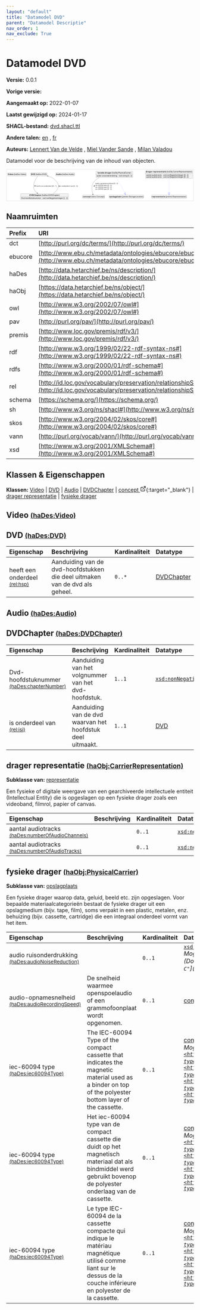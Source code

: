 ```yaml
---
layout: "default"
title: "Datamodel DVD"
parent: "Datamodel Descriptie"
nav_order: 1
nav_exclude: True
---
```

<svg xmlns="http://www.w3.org/2000/svg" style="display: none;"><symbol id="svg-external-link" width="24" height="24" viewBox="0 0 24 24" fill="none" stroke="currentColor" stroke-width="2" stroke-linecap="round" stroke-linejoin="round" class="feather feather-external-link"><title id="svg-external-link-title">(external link)</title><path d="M18 13v6a2 2 0 0 1-2 2H5a2 2 0 0 1-2-2V8a2 2 0 0 1 2-2h6"></path><polyline points="15 3 21 3 21 9"></polyline><line x1="10" y1="14" x2="21" y2="3"></line> </symbol></svg>

Datamodel DVD
====================

**Versie:** 0.0.1

**Vorige versie:** 

**Aangemaakt op:** 2022-01-07

**Laatst gewijzigd op:** 2024-01-17

**SHACL-bestand:** [dvd.shacl.ttl](dvd.shacl.ttl)

**Andere talen:**
[en](../en)
, [fr](../fr)

**Auteurs:**
[Lennert Van de Velde](mailto:lennert.vandevelde@meemoo.be)
, [Miel Vander Sande](mailto:miel.vandersande@meemoo.be)
, [Milan Valadou](mailto:milan.valadou@meemoo.be)


Datamodel voor de beschrijving van de inhoud van objecten.

<div class="wrap">
  <div class="zoom">
  <svg xmlns="http://www.w3.org/2000/svg" xmlns:xlink="http://www.w3.org/1999/xlink" contentStyleType="text/css" preserveAspectRatio="none" version="1.1" viewBox="0 0 1522 253" zoomAndPan="magnify"><defs/><g><a href="#haDes%3AVideo" target="_top" title="#haDes%3AVideo" xlink:actuate="onRequest" xlink:href="#haDes%3AVideo" xlink:show="new" xlink:title="#haDes%3AVideo" xlink:type="simple"><g id="elem_haDes_Video"><rect codeLine="15" fill="#F1F1F1" height="26.2969" id="haDes_Video" rx="3.5" ry="3.5" style="stroke:#181818;stroke-width:0.5;" width="154" x="7" y="27.5"/><text fill="#000000" font-family="sans-serif" font-size="14" font-weight="bold" lengthAdjust="spacing" textLength="45" x="10" y="45.4951">Video</text><text fill="#000000" font-family="sans-serif" font-size="14" lengthAdjust="spacing" textLength="4" x="55" y="45.4951"> </text><text fill="#000000" font-family="sans-serif" font-size="14" lengthAdjust="spacing" textLength="99" x="59" y="45.4951">(haDes:Video)</text></g></a><a href="#haDes%3ADVD" target="_top" title="#haDes%3ADVD" xlink:actuate="onRequest" xlink:href="#haDes%3ADVD" xlink:show="new" xlink:title="#haDes%3ADVD" xlink:type="simple"><g id="elem_haDes_DVD"><rect codeLine="16" fill="#F1F1F1" height="26.2969" id="haDes_DVD" rx="3.5" ry="3.5" style="stroke:#181818;stroke-width:0.5;" width="134" x="196" y="27.5"/><text fill="#000000" font-family="sans-serif" font-size="14" font-weight="bold" lengthAdjust="spacing" textLength="33" x="199" y="45.4951">DVD</text><text fill="#000000" font-family="sans-serif" font-size="14" lengthAdjust="spacing" textLength="4" x="232" y="45.4951"> </text><text fill="#000000" font-family="sans-serif" font-size="14" lengthAdjust="spacing" textLength="91" x="236" y="45.4951">(haDes:DVD)</text></g></a><a href="#haDes%3AAudio" target="_top" title="#haDes%3AAudio" xlink:actuate="onRequest" xlink:href="#haDes%3AAudio" xlink:show="new" xlink:title="#haDes%3AAudio" xlink:type="simple"><g id="elem_haDes_Audio"><rect codeLine="17" fill="#F1F1F1" height="26.2969" id="haDes_Audio" rx="3.5" ry="3.5" style="stroke:#181818;stroke-width:0.5;" width="154" x="400" y="27.5"/><text fill="#000000" font-family="sans-serif" font-size="14" font-weight="bold" lengthAdjust="spacing" textLength="45" x="403" y="45.4951">Audio</text><text fill="#000000" font-family="sans-serif" font-size="14" lengthAdjust="spacing" textLength="4" x="448" y="45.4951"> </text><text fill="#000000" font-family="sans-serif" font-size="14" lengthAdjust="spacing" textLength="99" x="452" y="45.4951">(haDes:Audio)</text></g></a><a href="#haDes%3ADVDChapter" target="_top" title="#haDes%3ADVDChapter" xlink:actuate="onRequest" xlink:href="#haDes%3ADVDChapter" xlink:show="new" xlink:title="#haDes%3ADVDChapter" xlink:type="simple"><g id="elem_haDes_DVDChapter"><rect codeLine="18" fill="#F1F1F1" height="50.5938" id="haDes_DVDChapter" rx="3.5" ry="3.5" style="stroke:#181818;stroke-width:0.5;" width="390" x="114" y="196"/><text fill="#000000" font-family="sans-serif" font-size="14" font-weight="bold" lengthAdjust="spacing" textLength="96" x="186" y="213.9951">DVDChapter</text><text fill="#000000" font-family="sans-serif" font-size="14" lengthAdjust="spacing" textLength="4" x="282" y="213.9951"> </text><text fill="#000000" font-family="sans-serif" font-size="14" lengthAdjust="spacing" textLength="146" x="286" y="213.9951">(haDes:DVDChapter)</text><line style="stroke:#181818;stroke-width:0.5;" x1="115" x2="503" y1="222.2969" y2="222.2969"/><text fill="#000000" font-family="sans-serif" font-size="14" lengthAdjust="spacing" textLength="160" x="120" y="239.292">Dvd-hoofdstuknummer</text><text fill="#000000" font-family="sans-serif" font-size="14" lengthAdjust="spacing" textLength="4" x="280" y="239.292"> </text><text fill="#000000" font-family="sans-serif" font-size="14" lengthAdjust="spacing" textLength="5" x="284" y="239.292">:</text><text fill="#000000" font-family="sans-serif" font-size="14" lengthAdjust="spacing" textLength="4" x="289" y="239.292"> </text><text fill="#000000" font-family="sans-serif" font-size="14" font-style="italic" lengthAdjust="spacing" textLength="165" x="293" y="239.292">xsd:nonNegativeInteger</text><text fill="#000000" font-family="sans-serif" font-size="14" lengthAdjust="spacing" textLength="4" x="458" y="239.292"> </text><text fill="#000000" font-family="sans-serif" font-size="14" lengthAdjust="spacing" textLength="36" x="462" y="239.292">[1..1]</text></g></a><a href="../../terms/nl#skos%3AConcept" target="_top" title="../../terms/nl#skos%3AConcept" xlink:actuate="onRequest" xlink:href="../../terms/nl#skos%3AConcept" xlink:show="new" xlink:title="../../terms/nl#skos%3AConcept" xlink:type="simple"><g id="elem_skos_Concept"><rect codeLine="19" fill="#F1F1F1" height="26.2969" id="skos_Concept" rx="3.5" ry="3.5" style="stroke:#181818;stroke-width:0.5;" width="181" x="618.5" y="208.5"/><text fill="#000000" font-family="sans-serif" font-size="14" font-weight="bold" lengthAdjust="spacing" textLength="64" x="621.5" y="226.4951">concept</text><text fill="#000000" font-family="sans-serif" font-size="14" lengthAdjust="spacing" textLength="4" x="685.5" y="226.4951"> </text><text fill="#000000" font-family="sans-serif" font-size="14" lengthAdjust="spacing" textLength="107" x="689.5" y="226.4951">(skos:Concept)</text></g></a><a href="#haObj%3ACarrierRepresentation" target="_top" title="#haObj%3ACarrierRepresentation" xlink:actuate="onRequest" xlink:href="#haObj%3ACarrierRepresentation" xlink:show="new" xlink:title="#haObj%3ACarrierRepresentation" xlink:type="simple"><g id="elem_haObj_CarrierRepresentation"><rect codeLine="20" fill="#F1F1F1" height="66.8906" id="haObj_CarrierRepresentation" rx="3.5" ry="3.5" style="stroke:#181818;stroke-width:0.5;" width="383" x="1132.5" y="7"/><text fill="#000000" font-family="sans-serif" font-size="14" font-weight="bold" lengthAdjust="spacing" textLength="53" x="1135.5" y="24.9951">drager</text><text fill="#000000" font-family="sans-serif" font-size="14" font-weight="bold" lengthAdjust="spacing" textLength="5" x="1188.5" y="24.9951"> </text><text fill="#000000" font-family="sans-serif" font-size="14" font-weight="bold" lengthAdjust="spacing" textLength="108" x="1193.5" y="24.9951">representatie</text><text fill="#000000" font-family="sans-serif" font-size="14" lengthAdjust="spacing" textLength="4" x="1301.5" y="24.9951"> </text><text fill="#000000" font-family="sans-serif" font-size="14" lengthAdjust="spacing" textLength="207" x="1305.5" y="24.9951">(haObj:CarrierRepresentation)</text><line style="stroke:#181818;stroke-width:0.5;" x1="1133.5" x2="1514.5" y1="33.2969" y2="33.2969"/><text fill="#000000" font-family="sans-serif" font-size="14" lengthAdjust="spacing" textLength="41" x="1138.5" y="50.292">aantal</text><text fill="#000000" font-family="sans-serif" font-size="14" lengthAdjust="spacing" textLength="4" x="1179.5" y="50.292"> </text><text fill="#000000" font-family="sans-serif" font-size="14" lengthAdjust="spacing" textLength="80" x="1183.5" y="50.292">audiotracks</text><text fill="#000000" font-family="sans-serif" font-size="14" lengthAdjust="spacing" textLength="4" x="1263.5" y="50.292"> </text><text fill="#000000" font-family="sans-serif" font-size="14" lengthAdjust="spacing" textLength="5" x="1267.5" y="50.292">:</text><text fill="#000000" font-family="sans-serif" font-size="14" lengthAdjust="spacing" textLength="4" x="1272.5" y="50.292"> </text><text fill="#000000" font-family="sans-serif" font-size="14" font-style="italic" lengthAdjust="spacing" textLength="165" x="1276.5" y="50.292">xsd:nonNegativeInteger</text><text fill="#000000" font-family="sans-serif" font-size="14" lengthAdjust="spacing" textLength="4" x="1441.5" y="50.292"> </text><text fill="#000000" font-family="sans-serif" font-size="14" lengthAdjust="spacing" textLength="36" x="1445.5" y="50.292">[0..1]</text><text fill="#000000" font-family="sans-serif" font-size="14" lengthAdjust="spacing" textLength="41" x="1138.5" y="66.5889">aantal</text><text fill="#000000" font-family="sans-serif" font-size="14" lengthAdjust="spacing" textLength="4" x="1179.5" y="66.5889"> </text><text fill="#000000" font-family="sans-serif" font-size="14" lengthAdjust="spacing" textLength="80" x="1183.5" y="66.5889">audiotracks</text><text fill="#000000" font-family="sans-serif" font-size="14" lengthAdjust="spacing" textLength="4" x="1263.5" y="66.5889"> </text><text fill="#000000" font-family="sans-serif" font-size="14" lengthAdjust="spacing" textLength="5" x="1267.5" y="66.5889">:</text><text fill="#000000" font-family="sans-serif" font-size="14" lengthAdjust="spacing" textLength="4" x="1272.5" y="66.5889"> </text><text fill="#000000" font-family="sans-serif" font-size="14" font-style="italic" lengthAdjust="spacing" textLength="165" x="1276.5" y="66.5889">xsd:nonNegativeInteger</text><text fill="#000000" font-family="sans-serif" font-size="14" lengthAdjust="spacing" textLength="4" x="1441.5" y="66.5889"> </text><text fill="#000000" font-family="sans-serif" font-size="14" lengthAdjust="spacing" textLength="36" x="1445.5" y="66.5889">[0..1]</text></g></a><a href="#premis%3ARepresentation" target="_top" title="#premis%3ARepresentation" xlink:actuate="onRequest" xlink:href="#premis%3ARepresentation" xlink:show="new" xlink:title="#premis%3ARepresentation" xlink:type="simple"><g id="elem_premis_Representation"><rect codeLine="21" fill="#F1F1F1" height="26.2969" id="premis_Representation" rx="3.5" ry="3.5" style="stroke:#181818;stroke-width:0.5;" width="287" x="1180.5" y="208.5"/><text fill="#000000" font-family="sans-serif" font-size="14" font-weight="bold" lengthAdjust="spacing" textLength="108" x="1183.5" y="226.4951">representatie</text><text fill="#000000" font-family="sans-serif" font-size="14" lengthAdjust="spacing" textLength="4" x="1291.5" y="226.4951"> </text><text fill="#000000" font-family="sans-serif" font-size="14" lengthAdjust="spacing" textLength="169" x="1295.5" y="226.4951">(premis:Representation)</text></g></a><a href="#haObj%3APhysicalCarrier" target="_top" title="#haObj%3APhysicalCarrier" xlink:actuate="onRequest" xlink:href="#haObj%3APhysicalCarrier" xlink:show="new" xlink:title="#haObj%3APhysicalCarrier" xlink:type="simple"><g id="elem_haObj_PhysicalCarrier"><rect codeLine="22" fill="#F1F1F1" height="50.5938" id="haObj_PhysicalCarrier" rx="3.5" ry="3.5" style="stroke:#181818;stroke-width:0.5;" width="301" x="727.5" y="15"/><text fill="#000000" font-family="sans-serif" font-size="14" font-weight="bold" lengthAdjust="spacing" textLength="57" x="741" y="32.9951">fysieke</text><text fill="#000000" font-family="sans-serif" font-size="14" font-weight="bold" lengthAdjust="spacing" textLength="5" x="798" y="32.9951"> </text><text fill="#000000" font-family="sans-serif" font-size="14" font-weight="bold" lengthAdjust="spacing" textLength="53" x="803" y="32.9951">drager</text><text fill="#000000" font-family="sans-serif" font-size="14" lengthAdjust="spacing" textLength="4" x="856" y="32.9951"> </text><text fill="#000000" font-family="sans-serif" font-size="14" lengthAdjust="spacing" textLength="155" x="860" y="32.9951">(haObj:PhysicalCarrier)</text><line style="stroke:#181818;stroke-width:0.5;" x1="728.5" x2="1027.5" y1="41.2969" y2="41.2969"/><text fill="#000000" font-family="sans-serif" font-size="14" lengthAdjust="spacing" textLength="38" x="733.5" y="58.292">audio</text><text fill="#000000" font-family="sans-serif" font-size="14" lengthAdjust="spacing" textLength="4" x="771.5" y="58.292"> </text><text fill="#000000" font-family="sans-serif" font-size="14" lengthAdjust="spacing" textLength="126" x="775.5" y="58.292">ruisonderdrukking</text><text fill="#000000" font-family="sans-serif" font-size="14" lengthAdjust="spacing" textLength="4" x="901.5" y="58.292"> </text><text fill="#000000" font-family="sans-serif" font-size="14" lengthAdjust="spacing" textLength="5" x="905.5" y="58.292">:</text><text fill="#000000" font-family="sans-serif" font-size="14" lengthAdjust="spacing" textLength="4" x="910.5" y="58.292"> </text><text fill="#000000" font-family="sans-serif" font-size="14" font-style="italic" lengthAdjust="spacing" textLength="68" x="914.5" y="58.292">xsd:string</text><text fill="#000000" font-family="sans-serif" font-size="14" lengthAdjust="spacing" textLength="4" x="982.5" y="58.292"> </text><text fill="#000000" font-family="sans-serif" font-size="14" lengthAdjust="spacing" textLength="36" x="986.5" y="58.292">[0..1]</text></g></a><a href="#premis%3AStorageLocation" target="_top" title="#premis%3AStorageLocation" xlink:actuate="onRequest" xlink:href="#premis%3AStorageLocation" xlink:show="new" xlink:title="#premis%3AStorageLocation" xlink:type="simple"><g id="elem_premis_StorageLocation"><rect codeLine="23" fill="#F1F1F1" height="26.2969" id="premis_StorageLocation" rx="3.5" ry="3.5" style="stroke:#181818;stroke-width:0.5;" width="283" x="834.5" y="208.5"/><text fill="#000000" font-family="sans-serif" font-size="14" font-weight="bold" lengthAdjust="spacing" textLength="99" x="837.5" y="226.4951">opslagplaats</text><text fill="#000000" font-family="sans-serif" font-size="14" lengthAdjust="spacing" textLength="4" x="936.5" y="226.4951"> </text><text fill="#000000" font-family="sans-serif" font-size="14" lengthAdjust="spacing" textLength="174" x="940.5" y="226.4951">(premis:StorageLocation)</text></g></a><g id="link_haDes_DVD_haDes_DVDChapter"><path codeLine="28" d="M253.36,53.81 C236.53,76.92 205.44,127.9 226,166 C232.55,178.14 238.1621,184.6162 249.5921,192.4562 " fill="none" id="haDes_DVD-to-haDes_DVDChapter" style="stroke:#454645;stroke-width:1.0;"/><polygon fill="#454645" points="254.54,195.85,249.3807,187.4606,250.4167,193.0218,244.8556,194.0578,254.54,195.85" style="stroke:#454645;stroke-width:1.0;"/><polygon fill="#000000" points="230.8642,140.0646,234.0477,131.1027,228.172,130.943,230.8642,140.0646" style="stroke:#000000;stroke-width:1.0;"/><text fill="#000000" font-family="sans-serif" font-size="13" lengthAdjust="spacing" textLength="33" x="240" y="139.5669">heeft</text><text fill="#000000" font-family="sans-serif" font-size="13" lengthAdjust="spacing" textLength="4" x="273" y="139.5669"> </text><text fill="#000000" font-family="sans-serif" font-size="13" lengthAdjust="spacing" textLength="24" x="277" y="139.5669">een</text><text fill="#000000" font-family="sans-serif" font-size="13" lengthAdjust="spacing" textLength="4" x="301" y="139.5669"> </text><text fill="#000000" font-family="sans-serif" font-size="13" lengthAdjust="spacing" textLength="64" x="305" y="139.5669">onderdeel</text><text fill="#000000" font-family="sans-serif" font-size="13" lengthAdjust="spacing" textLength="4" x="369" y="139.5669"> </text><text fill="#000000" font-family="sans-serif" font-size="13" lengthAdjust="spacing" textLength="33" x="373" y="139.5669">[0..*]</text></g><g id="link_haDes_DVDChapter_haDes_DVD"><path codeLine="34" d="M379.55,195.88 C392.09,188.27 403.52,178.48 411,166 C425.17,142.37 426.23,126.96 411,104 C392.89,76.69 365.9842,62.9456 335.9442,54.2656 " fill="none" id="haDes_DVDChapter-to-haDes_DVD" style="stroke:#454645;stroke-width:1.0;"/><polygon fill="#454645" points="330.18,52.6,337.7159,58.9411,334.9835,53.988,339.9367,51.2555,330.18,52.6" style="stroke:#454645;stroke-width:1.0;"/><polygon fill="#000000" points="426.5286,130.2878,426.3816,139.7972,431.9992,138.0675,426.5286,130.2878" style="stroke:#000000;stroke-width:1.0;"/><text fill="#000000" font-family="sans-serif" font-size="13" lengthAdjust="spacing" textLength="10" x="437" y="139.5669">is</text><text fill="#000000" font-family="sans-serif" font-size="13" lengthAdjust="spacing" textLength="4" x="447" y="139.5669"> </text><text fill="#000000" font-family="sans-serif" font-size="13" lengthAdjust="spacing" textLength="64" x="451" y="139.5669">onderdeel</text><text fill="#000000" font-family="sans-serif" font-size="13" lengthAdjust="spacing" textLength="4" x="515" y="139.5669"> </text><text fill="#000000" font-family="sans-serif" font-size="13" lengthAdjust="spacing" textLength="23" x="519" y="139.5669">van</text><text fill="#000000" font-family="sans-serif" font-size="13" lengthAdjust="spacing" textLength="4" x="542" y="139.5669"> </text><text fill="#000000" font-family="sans-serif" font-size="13" lengthAdjust="spacing" textLength="34" x="546" y="139.5669">[1..1]</text></g><g id="link_haObj_CarrierRepresentation_premis_Representation"><path codeLine="39" d="M1324,74.33 C1324,114.7 1324,163.21 1324,190.37 " fill="none" id="haObj_CarrierRepresentation-to-premis_Representation" style="stroke:#0000FF;stroke-width:1.0;stroke-dasharray:1.0,3.0;"/><polygon fill="none" points="1324,208.37,1330,190.37,1318,190.37,1324,208.37" style="stroke:#0000FF;stroke-width:1.0;"/></g><g id="link_haObj_PhysicalCarrier_premis_StorageLocation"><path codeLine="45" d="M893.57,66.2 C900.61,77.6 908.92,91.37 916,104 C937.03,141.51 951.797,170.9626 962.227,192.2726 " fill="none" id="haObj_PhysicalCarrier-to-premis_StorageLocation" style="stroke:#0000FF;stroke-width:1.0;stroke-dasharray:1.0,3.0;"/><polygon fill="none" points="970.14,208.44,967.6161,189.6349,956.8379,194.9103,970.14,208.44" style="stroke:#0000FF;stroke-width:1.0;"/></g><g id="link_haObj_PhysicalCarrier_skos_Concept"><path codeLine="48" d="M755.56,66.09 C737.23,75.07 720.62,87.31 709,104 C686.81,135.87 696.1528,179.73 703.0928,202.53 " fill="none" id="haObj_PhysicalCarrier-to-skos_Concept" style="stroke:#454645;stroke-width:1.0;"/><polygon fill="#454645" points="704.84,208.27,706.0459,198.4952,703.384,203.4867,698.3926,200.8248,704.84,208.27" style="stroke:#454645;stroke-width:1.0;"/><polygon fill="#000000" points="712.2054,139.9325,718.195,132.5449,712.7088,130.4352,712.2054,139.9325" style="stroke:#000000;stroke-width:1.0;"/><text fill="#000000" font-family="sans-serif" font-size="13" lengthAdjust="spacing" textLength="146" x="723" y="117.0669">audio-opnamesnelheid</text><text fill="#000000" font-family="sans-serif" font-size="13" lengthAdjust="spacing" textLength="4" x="869" y="117.0669"> </text><text fill="#000000" font-family="sans-serif" font-size="13" lengthAdjust="spacing" textLength="34" x="873" y="117.0669">[0..1]</text><text fill="#000000" font-family="sans-serif" font-size="13" lengthAdjust="spacing" textLength="63" x="723" y="132.1997">iec-60094</text><text fill="#000000" font-family="sans-serif" font-size="13" lengthAdjust="spacing" textLength="4" x="786" y="132.1997"> </text><text fill="#000000" font-family="sans-serif" font-size="13" lengthAdjust="spacing" textLength="28" x="790" y="132.1997">type</text><text fill="#000000" font-family="sans-serif" font-size="13" lengthAdjust="spacing" textLength="4" x="818" y="132.1997"> </text><text fill="#000000" font-family="sans-serif" font-size="13" lengthAdjust="spacing" textLength="34" x="822" y="132.1997">[0..1]</text><text fill="#000000" font-family="sans-serif" font-size="13" lengthAdjust="spacing" textLength="63" x="723" y="147.3325">iec-60094</text><text fill="#000000" font-family="sans-serif" font-size="13" lengthAdjust="spacing" textLength="4" x="786" y="147.3325"> </text><text fill="#000000" font-family="sans-serif" font-size="13" lengthAdjust="spacing" textLength="28" x="790" y="147.3325">type</text><text fill="#000000" font-family="sans-serif" font-size="13" lengthAdjust="spacing" textLength="4" x="818" y="147.3325"> </text><text fill="#000000" font-family="sans-serif" font-size="13" lengthAdjust="spacing" textLength="34" x="822" y="147.3325">[0..1]</text><text fill="#000000" font-family="sans-serif" font-size="13" lengthAdjust="spacing" textLength="63" x="723" y="162.4653">iec-60094</text><text fill="#000000" font-family="sans-serif" font-size="13" lengthAdjust="spacing" textLength="4" x="786" y="162.4653"> </text><text fill="#000000" font-family="sans-serif" font-size="13" lengthAdjust="spacing" textLength="28" x="790" y="162.4653">type</text><text fill="#000000" font-family="sans-serif" font-size="13" lengthAdjust="spacing" textLength="4" x="818" y="162.4653"> </text><text fill="#000000" font-family="sans-serif" font-size="13" lengthAdjust="spacing" textLength="34" x="822" y="162.4653">[0..1]</text></g></g></svg>
  </div>
</div>

## Naamruimten

| Prefix | URI      |
| :----- | :------- |
| dct     | [http://purl.org/dc/terms/](http://purl.org/dc/terms/) |
| ebucore     | [http://www.ebu.ch/metadata/ontologies/ebucore/ebucore#](http://www.ebu.ch/metadata/ontologies/ebucore/ebucore#) |
| haDes     | [http://data.hetarchief.be/ns/description/](http://data.hetarchief.be/ns/description/) |
| haObj     | [https://data.hetarchief.be/ns/object/](https://data.hetarchief.be/ns/object/) |
| owl     | [http://www.w3.org/2002/07/owl#](http://www.w3.org/2002/07/owl#) |
| pav     | [http://purl.org/pav/](http://purl.org/pav/) |
| premis     | [http://www.loc.gov/premis/rdf/v3/](http://www.loc.gov/premis/rdf/v3/) |
| rdf     | [http://www.w3.org/1999/02/22-rdf-syntax-ns#](http://www.w3.org/1999/02/22-rdf-syntax-ns#) |
| rdfs     | [http://www.w3.org/2000/01/rdf-schema#](http://www.w3.org/2000/01/rdf-schema#) |
| rel     | [http://id.loc.gov/vocabulary/preservation/relationshipSubType/](http://id.loc.gov/vocabulary/preservation/relationshipSubType/) |
| schema     | [https://schema.org/](https://schema.org/) |
| sh     | [http://www.w3.org/ns/shacl#](http://www.w3.org/ns/shacl#) |
| skos     | [http://www.w3.org/2004/02/skos/core#](http://www.w3.org/2004/02/skos/core#) |
| vann     | [http://purl.org/vocab/vann/](http://purl.org/vocab/vann/) |
| xsd     | [http://www.w3.org/2001/XMLSchema#](http://www.w3.org/2001/XMLSchema#) |

## Klassen & Eigenschappen

**Klassen:** 
 [Video](#haDes%3AVideo) |  [DVD](#haDes%3ADVD) |  [Audio](#haDes%3AAudio) |  [DVDChapter](#haDes%3ADVDChapter) |  [concept <svg class="svg-external-link" viewBox="0 0 24 24" aria-labelledby="svg-external-link-title"><use xlink:href="#svg-external-link"></use></svg>](../../terms/nl#skos%3AConcept){:target="_blank"} |  [drager representatie](#haObj%3ACarrierRepresentation) |  [fysieke drager](#haObj%3APhysicalCarrier)
## <a id="haDes%3AVideo"></a>Video <small>[(haDes:Video)](http://data.hetarchief.be/ns/description/Video)</small>





## <a id="haDes%3ADVD"></a>DVD <small>[(haDes:DVD)](http://data.hetarchief.be/ns/description/DVD)</small>




| Eigenschap | Beschrijving | Kardinaliteit | Datatype |
| :------ | :---------- | :---------- | :------- |
| <a id='rel%3Ahsp'></a>heeft een onderdeel <br> <small>[(rel:hsp)](http://id.loc.gov/vocabulary/preservation/relationshipSubType/hsp)</small> | Aanduiding van de dvd-hoofdstukken die deel uitmaken van de dvd als geheel. | `0..*` | [DVDChapter](#haDes%3ADVDChapter)  |

## <a id="haDes%3AAudio"></a>Audio <small>[(haDes:Audio)](http://data.hetarchief.be/ns/description/Audio)</small>





## <a id="haDes%3ADVDChapter"></a>DVDChapter <small>[(haDes:DVDChapter)](http://data.hetarchief.be/ns/description/DVDChapter)</small>




| Eigenschap | Beschrijving | Kardinaliteit | Datatype |
| :------ | :---------- | :---------- | :------- |
| <a id='haDes%3AchapterNumber'></a>Dvd-hoofdstuknummer <br> <small>[(haDes:chapterNumber)](http://data.hetarchief.be/ns/description/chapterNumber)</small> | Aanduiding van het volgnummer van het dvd-hoofdstuk. | `1..1` | [`xsd:nonNegativeInteger`](http://www.w3.org/2001/XMLSchema#nonNegativeInteger)  |
| <a id='rel%3Aisi'></a>is onderdeel van <br> <small>[(rel:isi)](http://id.loc.gov/vocabulary/preservation/relationshipSubType/isi)</small> | Aanduiding van de dvd waarvan het hoofdstuk deel uitmaakt. | `1..1` | [DVD](#haDes%3ADVD)  |

## <a id="haObj%3ACarrierRepresentation"></a>drager representatie <small>[(haObj:CarrierRepresentation)](https://data.hetarchief.be/ns/object/CarrierRepresentation)</small>


**Subklasse van:** 
[representatie](#premis%3ARepresentation)

Een fysieke of digitale weergave van een gearchiveerde intellectuele entiteit (Intellectual Entity) die is opgeslagen op een fysieke drager zoals een videoband, filmrol, papier of canvas.

| Eigenschap | Beschrijving | Kardinaliteit | Datatype |
| :------ | :---------- | :---------- | :------- |
| <a id='haDes%3AnumberOfAudioChannels'></a>aantal audiotracks <br> <small>[(haDes:numberOfAudioChannels)](http://data.hetarchief.be/ns/description/numberOfAudioChannels)</small> |  | `0..1` | [`xsd:nonNegativeInteger`](http://www.w3.org/2001/XMLSchema#nonNegativeInteger)  |
| <a id='haDes%3AnumberOfAudioTracks'></a>aantal audiotracks <br> <small>[(haDes:numberOfAudioTracks)](http://data.hetarchief.be/ns/description/numberOfAudioTracks)</small> |  | `0..1` | [`xsd:nonNegativeInteger`](http://www.w3.org/2001/XMLSchema#nonNegativeInteger)  |



## <a id="haObj%3APhysicalCarrier"></a>fysieke drager <small>[(haObj:PhysicalCarrier)](https://data.hetarchief.be/ns/object/PhysicalCarrier)</small>


**Subklasse van:** 
[opslagplaats](#premis%3AStorageLocation)

Een fysieke drager waarop data, geluid, beeld etc. zijn opgeslagen. Voor bepaalde materiaalcategorieën bestaat de fysieke drager uit een opslagmedium (bijv. tape, film), soms verpakt in een plastic, metalen, enz. behuizing (bijv. cassette, cartridge) die een integraal onderdeel vormt van het item.

| Eigenschap | Beschrijving | Kardinaliteit | Datatype |
| :------ | :---------- | :---------- | :------- |
| <a id='haDes%3AaudioNoiseReduction'></a>audio ruisonderdrukking <br> <small>[(haDes:audioNoiseReduction)](http://data.hetarchief.be/ns/description/audioNoiseReduction)</small> |  | `0..1` | [`xsd:string`](http://www.w3.org/2001/XMLSchema#string) <br>_Mogelijke waarden: [`"DBX"`](DBX), [`"Dolby A"`](Dolby A), [`"Dolby B"`](Dolby B), [`"Dolby C"`](Dolby C), [`"Dolby D"`](Dolby D)_ |
| <a id='haDes%3AaudioRecordingSpeed'></a>audio-opnamesnelheid <br> <small>[(haDes:audioRecordingSpeed)](http://data.hetarchief.be/ns/description/audioRecordingSpeed)</small> | De snelheid waarmee openspoelaudio of een grammofoonplaat wordt opgenomen. | `0..1` | [concept <svg class="svg-external-link" viewBox="0 0 24 24" aria-labelledby="svg-external-link-title"><use xlink:href="#svg-external-link"></use></svg>](../../terms/nl#skos%3AConcept){:target="_blank"}  |
| <a id='haDes%3Aiec60094Type'></a>iec-60094 type <br> <small>[(haDes:iec60094Type)](http://data.hetarchief.be/ns/description/iec60094Type)</small> | The IEC-60094 Type of the compact cassette that indicates the magnetic material used as a binder on top of the polyester bottom layer of the cassette. | `0..1` | [concept <svg class="svg-external-link" viewBox="0 0 24 24" aria-labelledby="svg-external-link-title"><use xlink:href="#svg-external-link"></use></svg>](../../terms/nl#skos%3AConcept){:target="_blank"} <br>_Mogelijke waarden: [`<https://data.hetarchief.be/id/iec60094-type/I>`](https://data.hetarchief.be/id/iec60094-type/I), [`<https://data.hetarchief.be/id/iec60094-type/II>`](https://data.hetarchief.be/id/iec60094-type/II), [`<https://data.hetarchief.be/id/iec60094-type/III>`](https://data.hetarchief.be/id/iec60094-type/III), [`<https://data.hetarchief.be/id/iec60094-type/IV>`](https://data.hetarchief.be/id/iec60094-type/IV)_ |
| <a id='haDes%3Aiec60094Type'></a>iec-60094 type <br> <small>[(haDes:iec60094Type)](http://data.hetarchief.be/ns/description/iec60094Type)</small> | Het iec-60094 type van de compact cassette die duidt op het magnetisch materiaal dat als bindmiddel werd gebruikt bovenop de polyester onderlaag van de cassette. | `0..1` | [concept <svg class="svg-external-link" viewBox="0 0 24 24" aria-labelledby="svg-external-link-title"><use xlink:href="#svg-external-link"></use></svg>](../../terms/nl#skos%3AConcept){:target="_blank"} <br>_Mogelijke waarden: [`<https://data.hetarchief.be/id/iec60094-type/I>`](https://data.hetarchief.be/id/iec60094-type/I), [`<https://data.hetarchief.be/id/iec60094-type/II>`](https://data.hetarchief.be/id/iec60094-type/II), [`<https://data.hetarchief.be/id/iec60094-type/III>`](https://data.hetarchief.be/id/iec60094-type/III), [`<https://data.hetarchief.be/id/iec60094-type/IV>`](https://data.hetarchief.be/id/iec60094-type/IV)_ |
| <a id='haDes%3Aiec60094Type'></a>iec-60094 type <br> <small>[(haDes:iec60094Type)](http://data.hetarchief.be/ns/description/iec60094Type)</small> | Le type IEC-60094 de la cassette compacte qui indique le matériau magnétique utilisé comme liant sur le dessus de la couche inférieure en polyester de la cassette. | `0..1` | [concept <svg class="svg-external-link" viewBox="0 0 24 24" aria-labelledby="svg-external-link-title"><use xlink:href="#svg-external-link"></use></svg>](../../terms/nl#skos%3AConcept){:target="_blank"} <br>_Mogelijke waarden: [`<https://data.hetarchief.be/id/iec60094-type/I>`](https://data.hetarchief.be/id/iec60094-type/I), [`<https://data.hetarchief.be/id/iec60094-type/II>`](https://data.hetarchief.be/id/iec60094-type/II), [`<https://data.hetarchief.be/id/iec60094-type/III>`](https://data.hetarchief.be/id/iec60094-type/III), [`<https://data.hetarchief.be/id/iec60094-type/IV>`](https://data.hetarchief.be/id/iec60094-type/IV)_ |



[^1]: Unieke taallabels vereist
<style>
.zoom > svg {
    width: 100%;
    height: auto;
    background-color: #fff;
}

.zoom > svg text{
   -webkit-user-select: none;
   -moz-user-select: none;
   -ms-user-select: none;
   user-select: none;
}

.wrap {
  overflow: hidden;
  border: 1px solid #E6E6E6;
}

.zoom {
  position: relative;
}

.zoom:hover {
  transform: scale(2.0); cursor: grab;
}
.svg-external-link {
  width: 16px;
  height: 16px;
}
</style>
<script>
var svg = document.querySelector('svg[zoomAndPan="magnify"]');
var zoomDiv = document.querySelector('.zoom');
zoomDiv.addEventListener('mouseleave', onMouseOutZoomDiv);
if (window.PointerEvent) {
  svg.addEventListener('pointerdown', onPointerDown);
  svg.addEventListener('pointerup', onPointerUp);
  svg.addEventListener('pointerleave', onPointerUp); 
  svg.addEventListener('pointermove', onPointerMove); 
} else {

  svg.addEventListener('mousedown', onPointerDown); 
  svg.addEventListener('mouseup', onPointerUp); 
  svg.addEventListener('mouseleave', onPointerUp); 
  svg.addEventListener('mousemove', onPointerMove); 

  svg.addEventListener('touchstart', onPointerDown);
  svg.addEventListener('touchend', onPointerUp);
  svg.addEventListener('touchmove', onPointerMove); 
}

function getPointFromEvent (event) {
  var point = {x:0, y:0};
  if (event.targetTouches) {
    point.x = event.targetTouches[0].clientX;
    point.y = event.targetTouches[0].clientY;
  } else {
    point.x = event.clientX;
    point.y = event.clientY;
  }
  
  return point;
}

var isPointerDown = false;

var pointerOrigin = {
  x: 0,
  y: 0
};

function onPointerDown(event) {
  isPointerDown = true; 
  
  var pointerPosition = getPointFromEvent(event);
  pointerOrigin.x = pointerPosition.x;
  pointerOrigin.y = pointerPosition.y;
}

var originalViewBoxString = svg.getAttribute('viewBox');
var originalViewBoxList= svg.viewBox.baseVal;

var originalViewBox = {
    x: originalViewBoxList.x,
    y: originalViewBoxList.y,
    width: originalViewBoxList.width,
    height: originalViewBoxList.height
};

var viewBox = structuredClone(originalViewBox);
console.log(viewBox);
var newViewBox = {
  x: 0,
  y: 0
};

var ratio = viewBox.width / svg.getBoundingClientRect().width;
window.addEventListener('resize', function() {
  ratio = viewBox.width / svg.getBoundingClientRect().width;
});

function onPointerMove (event) {
  if (!isPointerDown) {
    return;
  }
  event.preventDefault();

  var pointerPosition = getPointFromEvent(event);

  newViewBox.x = viewBox.x - ((pointerPosition.x - pointerOrigin.x) * ratio);
  newViewBox.y = viewBox.y - ((pointerPosition.y - pointerOrigin.y) * ratio);

  var viewBoxString = `${newViewBox.x} ${newViewBox.y} ${viewBox.width} ${viewBox.height}`;
  svg.setAttribute('viewBox', viewBoxString);
}

function onPointerUp() {
  isPointerDown = false;

  viewBox.x = newViewBox.x;
  viewBox.y = newViewBox.y;
}
function onMouseOutZoomDiv(event) {

  var viewBoxString = structuredClone(originalViewBoxString);
  viewBox.x = 0;
  viewBox.y = 0;
  svg.setAttribute('viewBox', originalViewBoxString);
}

</script>
